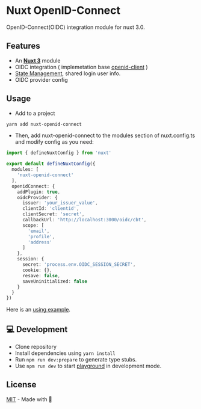 # Nuxt OpenID-Connect
OpenID-Connect(OIDC) integration module for nuxt 3.0.

## Features

- An [**Nuxt 3**](https://v3.nuxtjs.org) module 
- OIDC integration ( implemetation base [openid-client](https://github.com/panva/node-openid-client) )
- [State Management](https://v3.nuxtjs.org/guide/features/state-management/), shared login user info.
- OIDC provider config

## Usage

- Add to a project
```bash
yarn add nuxt-openid-connect
```

- Then, add nuxt-openid-connect to the modules section of nuxt.config.ts and modify config as you need:
```ts
import { defineNuxtConfig } from 'nuxt'

export default defineNuxtConfig({
  modules: [
    'nuxt-openid-connect'
  ],
  openidConnect: {
    addPlugin: true,
    oidcProvider: {
      issuer: 'your_issuer_value',
      clientId: 'clientid',
      clientSecret: 'secret',
      callbackUrl: 'http://localhost:3000/oidc/cbt',
      scope: [
        'email',
        'profile',
        'address'
      ]
    },
    session: {
      secret: 'process.env.OIDC_SESSION_SECRET',
      cookie: {},
      resave: false,
      saveUninitialized: false
    }
  }
})

```

Here is an [using example](https://github.com/aborn/playgrounds/tree/main/nuxt-openid-connect-demo).

## 💻 Development

- Clone repository
- Install dependencies using `yarn install`
- Run `npm run dev:prepare` to generate type stubs.
- Use `npm run dev` to start [playground](./playground) in development mode.

## License

[MIT](./LICENSE) - Made with 💚
